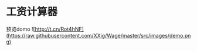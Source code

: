 # 工资计算器
预览domo
![http://t.cn/Rot4hNF](https://raw.githubusercontent.com/XXig/Wage/master/src/images/demo.png)
